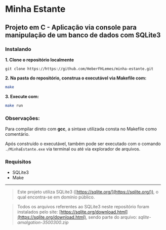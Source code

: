 # Minha Estante

## Projeto em C - Aplicação via console para manipulação de um banco de dados com SQLite3

### Instalando

**1. Clone o repositório localmente**
```git
git clone https://https://github.com/HeberFHLemes/minha-estante.git
```

**2. Na pasta do repositório, construa o executável via Makefile com:**
```bash 
make
```
**3. Execute com:**
```bash
make run
```
### Observações: 

Para compilar direto com **gcc**, a sintaxe utilizada consta no Makefile como comentário.

Após construído o executável, também pode ser executado com o comando `./MinhaEstante.exe` via terminal ou até via explorador de arquivos.

### Requisitos
- SQLite3
- Make

---

> Este projeto utiliza SQLite3 ([https://sqlite.org/](https://sqlite.org/)),
> o qual encontra-se em domínio público.

> Todos os arquivos referentes ao SQLite3 neste repositório foram instalados pelo site: [https://sqlite.org/download.html](https://sqlite.org/download.html), sendo parte do arquivo: *sqlite-amalgation-3500300.zip*